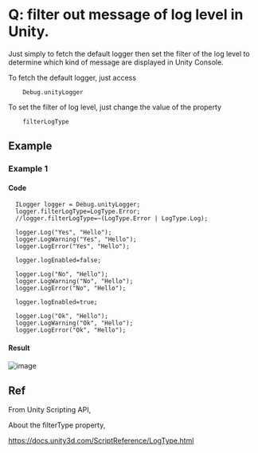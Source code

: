 # Q: filter out message of log level in Unity.
Just simply to fetch the default logger then set the filter of the log level to determine which kind of message are displayed in Unity Console.

To fetch the default logger, just access
        
        Debug.unityLogger
        
 To set the filter of log level, just change the value of the property 
        
        filterLogType
        
  ## Example
  ### Example 1
  #### Code 
      ILogger logger = Debug.unityLogger;
      logger.filterLogType=LogType.Error;
      //logger.filterLogType=~(LogType.Error | LogType.Log);

      logger.Log("Yes", "Hello");
      logger.LogWarning("Yes", "Hello");
      logger.LogError("Yes", "Hello");

      logger.logEnabled=false;

      logger.Log("No", "Hello");
      logger.LogWarning("No", "Hello");
      logger.LogError("No", "Hello");

      logger.logEnabled=true;

      logger.Log("Ok", "Hello");
      logger.LogWarning("Ok", "Hello");
      logger.LogError("Ok", "Hello");
#### Result
![image](https://github.com/40843245/Game_Development/assets/75050655/6b3535f4-9550-4fe8-a4dd-ed5dda901e91)

## Ref
From Unity Scripting API,

About the filterType property,

https://docs.unity3d.com/ScriptReference/LogType.html
